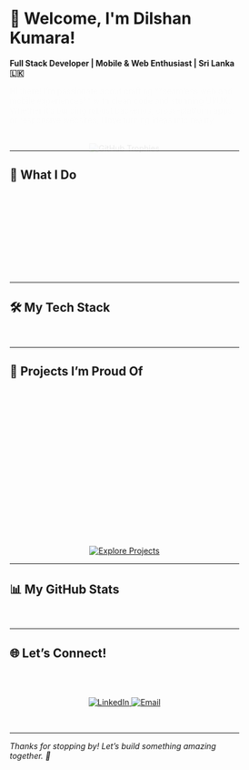 <style>
/* Fade-in animation */
.fade-in {
  opacity: 0;
  animation: fadeIn 1s ease-in forwards;
}

@keyframes fadeIn {
  to {
    opacity: 1;
  }
}

/* Slide-in animation */
.slide-in {
  opacity: 0;
  transform: translateY(20px);
  animation: slideIn 1s ease-out forwards;
}

@keyframes slideIn {
  to {
    opacity: 1;
    transform: translateY(0);
  }
}

/* Hover scale effect */
.hover-scale {
  transition: transform 0.3s ease;
}

.hover-scale:hover {
  transform: scale(1.05);
}

/* Ensure images and badges are responsive */
img {
  max-width: 100%;
  height: auto;
}

/* Basic reset for consistent rendering */
* {
  box-sizing: border-box;
}
</style>

# 👋 Welcome, I'm Dilshan Kumara!

**Full Stack Developer | Mobile & Web Enthusiast | Sri Lanka 🇱🇰**

<div class="fade-in">
Hi there! I’m passionate about crafting **seamless web and mobile experiences** with clean code and stunning UI/UX. Whether it’s building robust backends, cross-platform apps, or responsive websites, I love turning ideas into reality.
</div>

<p align="center" class="slide-in">
  <img src="https://github-profile-trophy.vercel.app/?username=DilshanDK&theme=onedark&no-frame=true&margin-w=10" alt="GitHub Trophies" />
</p>

---

## 🌟 What I Do

<div class="fade-in" style="animation-delay: 0.2s;">
- 🚀 Build **full-stack applications** using **Laravel**, **Flutter**, and modern frontend tech.
- 📱 Create **cross-platform mobile apps** with Flutter for Android & iOS.
- 🌐 Design **responsive, user-friendly websites** with HTML, CSS, and JavaScript.
- 🎨 Focus on **intuitive UI/UX** to deliver smooth and engaging user experiences.
- 📚 Always learning and experimenting with the latest tools and frameworks.
</div>

---

## 🛠️ My Tech Stack

<p align="center" class="slide-in" style="animation-delay: 0.4s;">
  <img src="https://skillicons.dev/icons?i=laravel,flutter,dart,java,js,html,css,mysql,git,github,vscode" alt="Tech Stack" />
</p>

---

## 📱 Projects I’m Proud Of

<div class="fade-in" style="animation-delay: 0.6s;">
Here are a few highlights of my work. Check out my pinned repositories for code, demos, and more!

- **Laravel API & Dashboard**  
  Secure, scalable backends with modern admin interfaces.  
  *Tech: Laravel, MySQL, JavaScript*

- **Flutter Mobile Apps**  
  Fast, beautiful apps with real-time features and clean UI.  
  *Tech: Flutter, Dart, Firebase*

- **Responsive Web Pages**  
  Sleek landing pages and portfolios optimized for all devices.  
  *Tech: HTML, CSS, JavaScript*
</div>

<p align="center" class="hover-scale">
  <a href="https://github.com/DilshanDK?tab=repositories"><img src="https://img.shields.io/badge/Explore%20More%20Projects-View%20Repositories-blue?logo=github&style=for-the-badge" alt="Explore Projects"/></a>
</p>

---

## 📊 My GitHub Stats

<p align="center" class="slide-in" style="animation-delay: 0.8s;">
  <img src="https://github-readme-stats.vercel.app/api?username=DilshanDK&show_icons=true&theme=transparent&hide_border=true" alt="GitHub Stats" height="150"/>
  <img src="https://github-readme-stats.vercel.app/api/top-langs/?username=DilshanDK&layout=compact&theme=transparent&hide_border=true" alt="Top Languages" height="150"/>
</p>

---

## 🌐 Let’s Connect!

<div class="fade-in" style="animation-delay: 1s;">
I’m always open to collaborating or chatting about tech. Reach out to me:
</div>

<p align="center" class="hover-scale">
  <a href="https://linkedin.com/in/dilshandk" target="_blank">
    <img src="https://img.shields.io/badge/LinkedIn-0A66C2?logo=linkedin&logoColor=white&style=for-the-badge" alt="LinkedIn"/>
  </a>
  <a href="mailto:your.email@example.com" target="_blank">
    <img src="https://img.shields.io/badge/Email-D14836?logo=gmail&logoColor=white&style=for-the-badge" alt="Email"/>
  </a>
</p>

<p align="center" class="slide-in" style="animation-delay: 1.2s;">
  <img src="https://komarev.com/ghpvc/?username=DilshanDK&label=Profile%20Views&color=0e75b6&style=flat" alt="Profile Views" />
</p>

---

*Thanks for stopping by! Let’s build something amazing together. 🚀*
